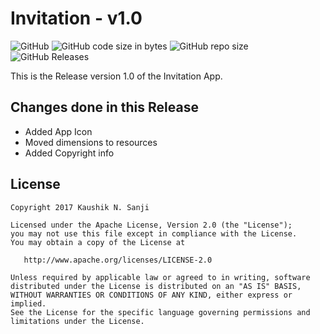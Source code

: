 # Invitation - v1.0

![GitHub](https://img.shields.io/github/license/kaushiknsanji/Invitation_Udacity_Project) ![GitHub code size in bytes](https://img.shields.io/github/languages/code-size/kaushiknsanji/Invitation_Udacity_Project) ![GitHub repo size](https://img.shields.io/github/repo-size/kaushiknsanji/Invitation_Udacity_Project) ![GitHub Releases](https://img.shields.io/github/downloads/kaushiknsanji/Invitation_Udacity_Project/v1.0/total)

This is the Release version 1.0 of the Invitation App.

## Changes done in this Release

* Added App Icon
* Moved dimensions to resources
* Added Copyright info

## License

```
Copyright 2017 Kaushik N. Sanji

Licensed under the Apache License, Version 2.0 (the "License"); 
you may not use this file except in compliance with the License. 
You may obtain a copy of the License at

   http://www.apache.org/licenses/LICENSE-2.0
   
Unless required by applicable law or agreed to in writing, software
distributed under the License is distributed on an "AS IS" BASIS,
WITHOUT WARRANTIES OR CONDITIONS OF ANY KIND, either express or implied.
See the License for the specific language governing permissions and
limitations under the License.
```
